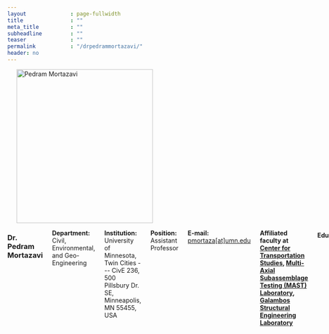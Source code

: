 ```yaml
---
layout              : page-fullwidth
title               : ""
meta_title          : ""
subheadline         : ""
teaser              : ""
permalink           : "/drpedrammortazavi/"
header: no
---
```


<div class="row">
    <div class="small-4 columns">
        <h3></h3>
        <img src="{{ site.url }}/images/pedram.JPG" alt="Pedram Mortazavi" style="width: 310px; height: 350px;">
    </div>
    <div class="small-8 columns">
        <h3>Dr. Pedram Mortazavi</h3>
        <p style="margin-bottom: 2px;"><strong>Department:</strong> Civil, Environmental, and Geo- Engineering</p>
        <p style="margin-bottom: 2px;"><strong>Institution:</strong> University of Minnesota, Twin Cities --- CivE 236, 500 Pillsbury Dr. SE, Minneapolis, MN 55455, USA</p>
        <p style="margin-bottom: 2px;"><strong>Position:</strong> Assistant Professor</p>
        <p style="margin-bottom: 2px;"><strong>E-mail:</strong> <a href="mailto:pmortaza@umn.edu">pmortaza[at]umn.edu</a></p>
        <p style="margin-bottom: 2px;"><strong> Affiliated faculty at 
            <a href="https://www.cts.umn.edu/research-scholars/pedram-mortazavi">Center for Transportation Studies</a>, 
            <a href="https://mastlab.umn.edu/">Multi-Axial Subassemblage Testing (MAST) Laboratory</a>, 
            <a href="https://cse.umn.edu/cege/research-facilities-civil-engineering-building">Galambos Structural Engineering Laboratory</a>
        </strong></p>
        <h4>Education:</h4>
        <ul>
            <li><strong>2023: Ph.D.,</strong> University of Toronto, Toronto, Canada</li>
            <li><strong>2014: M.S.,</strong> Carleton University, Ottawa, Canada</li>
            <li><strong>2012: B.S.,</strong> University of Science and Culture. Tehran, Iran</li>
        </ul>
        <h4>Professional Experience:</h4>
        <ul>
            <li><strong>2024 - Present:</strong> Assistant Professor at UMN</li>
            <li><strong>2023 - 2024:</strong> Structural Engineer, DIALOG, Toronto, Canada</li>
            <li><strong>2022 - 2023:</strong> Seismic Design Specialist (Mitacs Fellow), Cast Connex Corporation, Toronto, Canada</li>
            <li><strong>2019 - 2024:</strong> Sessional Lecturer, Department of Civil and Mineral Engineering, University of Toronto, Canada</li>
            <li><strong>2014 - 2016:</strong> Structural Engineer, J. L. Richards and Associates Ltd., Ottawa, Canada</li>

        </ul>

        <h4>Honours, Awards, and Fellowships:</h4>
    
        <ul >
            <li><strong>2024:</strong> ASCE SEI Young Professional Scholarship, ASCE SEI (University of Minnesota) </li>
            <li><strong>2024 - Present:</strong> CTS Scholar, Center for Transportation Studies (University of Minnesota) </li>
            <li><strong>2023 - 2024:</strong> Nominated for the Distinguished Dissertation Award, Department of Civil and Mineral Engineering (University of Toronto) </li>
            <li><strong>2022 - 2023:</strong> Doctoral Completion Award, Department of Civil and Mineral Engineering (University of Toronto) </li>
            <li><strong>2021 - 2022:</strong> Mitacs Accelerate Fellowship, Mitacs (University of Toronto) </li>
            <li><strong>2021 - 2022:</strong> Nominated for the CI Teaching Excellence Award, Department of Civil and Mineral Engineering (University of Toronto) </li>
            <li><strong>2020 - 2021:</strong> Ontario Graduate Scholarship, Province of Ontario (University of Toronto) </li>
            <li><strong>2020 - 2021:</strong> Winner of the Novelty Category, MECHS 3-Minute Thesis Video Competitions, DesignSafe (University of Toronto) </li>
            <li><strong>2019 - 2020:</strong> CSCE Donald Jamieson Fellowship, Canadian Society for Civil Engineering (University of Toronto) </li>
            <li><strong>2018 - 2019:</strong> CISC G. J. Jackson Fellowship, Canadian Institute of Steel Construction (University of Toronto) </li>
            <li><strong>2018 - 2019:</strong> University-Wide TATP TA Teaching Excellence Award, Center for Teaching Support and Innovation (University of Toronto) </li>
            <li><strong>2017 - 2018:</strong> CISC John L. Kellerman Fellowship, Canadian Institute of Steel Construction (University of Toronto) </li>
            <li><strong>2017 - 2018:</strong> NSERC Alexander Graham Bell (PGS-D) Scholarship, Natural Sciences and Engineering Research Council of Canada (University of Toronto) </li>
            <li><strong>2016 - 2017:</strong> Ontario Graduate Scholarship, Province of Ontario (University of Toronto) </li>
        </ul>

        <h4>Affiliation with Scientific and Professional Societies:</h4>
        <ul >
            <li><strong>2023.06 - Present:</strong> Associate Editor of The Journal of the Korean Society of Transportation (JKST)</li>
            <li><strong>2023.07 - 2024.02:</strong> Guest Editor of the special issue titled "Advanced Data Intelligence Theory and Practice in Transport 2023" in Journal of Advanced Transportation </li>
        </ul>

        <h4>Academic Service:</h4>
        <ul >
            <li><strong>2023.06 - Present:</strong> Associate Editor of The Journal of the Korean Society of Transportation (JKST)</li>
            <li><strong>2023.07 - 2024.02:</strong> Guest Editor of the special issue titled "Advanced Data Intelligence Theory and Practice in Transport 2023" in Journal of Advanced Transportation </li>
        </ul>

    </div>
</div>

